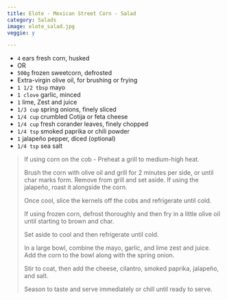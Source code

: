 ```yaml
---
title: Elote - Mexican Street Corn - Salad
category: Salads
image: elote_salad.jpg
veggie: y

--- 
```


* `4` ears fresh corn, husked 
* OR
* `500g` frozen sweetcorn, defrosted
* Extra-virgin olive oil, for brushing or frying 
* `1 1/2 tbsp` mayo
* `1 clove` garlic, minced
* `1` lime, Zest and juice
* `1/3 cup` spring onions, finely sliced
* `1/4 cup` crumbled Cotija or feta cheese
* `1/4 cup` fresh corander leaves, finely chopped 
* `1/4 tsp` smoked paprika or chili powder
* `1` jalapeño pepper, diced (optional)
* `1/4 tsp` sea salt
 
> If using corn on the cob - Preheat a grill to medium-high heat.
> 
> Brush the corn with olive oil and grill for 2 minutes per side, or until char marks form. Remove from grill and set aside. If using the jalapeño, roast it alongside the corn.
>
> Once cool, slice the kernels off the cobs and refrigerate until cold.
> 
> If using frozen corn, defrost thoroughly and then fry in a little olive oil until starting to brown and char. 
>
> Set aside to cool and then refrigerate until cold.
>
> In a large bowl, combine the mayo, garlic, and lime zest and juice. 
> Add the corn to the bowl along with the spring onion. 
>
> Stir to coat, then add the cheese, cilantro, smoked paprika, jalapeño, and salt. 
>
>Season to taste and serve immediately or chill until ready to serve.